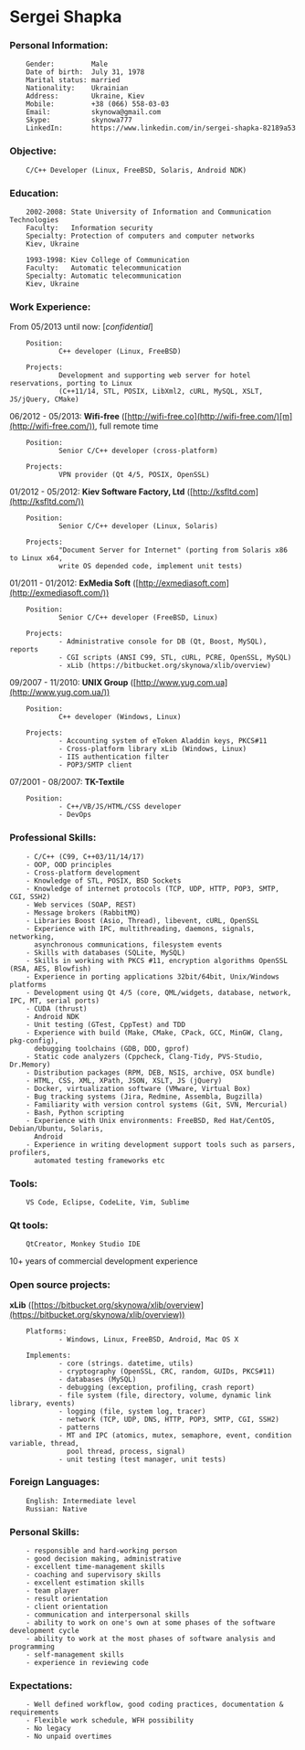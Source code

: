 # Sergei Shapka


### Personal Information:

        Gender:         Male
        Date of birth:  July 31, 1978
        Marital status: married
        Nationality:    Ukrainian
        Address:        Ukraine, Kiev
        Mobile:         +38 (066) 558-03-03
        Email:          skynowa@gmail.com
        Skype:          skynowa777
        LinkedIn:       https://www.linkedin.com/in/sergei-shapka-82189a53


### Objective:

        C/C++ Developer (Linux, FreeBSD, Solaris, Android NDK)


### Education:

        2002-2008: State University of Information and Communication Technologies
        Faculty:   Information security
        Specialty: Protection of computers and computer networks
        Kiev, Ukraine

        1993-1998: Kiev College of Communication
        Faculty:   Automatic telecommunication
        Specialty: Automatic telecommunication
        Kiev, Ukraine


### Work Experience:

From 05/2013 until now: [_confidential_]

        Position:
                C++ developer (Linux, FreeBSD)

        Projects:
                Development and supporting web server for hotel reservations, porting to Linux
                (C++11/14, STL, POSIX, LibXml2, cURL, MySQL, XSLT, JS/jQuery, CMake)


06/2012 - 05/2013: **Wifi-free** ([http://wifi-free.co](http://wifi-free.com/)[m](http://wifi-free.com/)), full remote time

        Position:
                Senior C/C++ developer (cross-platform)

        Projects:
                VPN provider (Qt 4/5, POSIX, OpenSSL)


01/2012 - 05/2012: **Kiev Software Factory, Ltd** ([http://ksfltd.com](http://ksfltd.com/))

        Position:
                Senior C/C++ developer (Linux, Solaris)

        Projects:
                "Document Server for Internet" (porting from Solaris x86 to Linux x64,
                write OS depended code, implement unit tests)


01/2011 - 01/2012: **ExMedia Soft** ([http://exmediasoft.com](http://exmediasoft.com/))

        Position:
                Senior C/C++ developer (FreeBSD, Linux)

        Projects:
                - Administrative console for DB (Qt, Boost, MySQL), reports
                - CGI scripts (ANSI C99, STL, cURL, PCRE, OpenSSL, MySQL)
                - xLib (https://bitbucket.org/skynowa/xlib/overview)


09/2007 - 11/2010: **UNIX Group** ([http://www.yug.com.ua](http://www.yug.com.ua/))

        Position:
                C++ developer (Windows, Linux)

        Projects:
                - Accounting system of eToken Aladdin keys, PKCS#11
                - Cross-platform library xLib (Windows, Linux)
                - IIS authentication filter
                - POP3/SMTP client


07/2001 - 08/2007: **TK-Textile**

        Position:
                - C++/VB/JS/HTML/CSS developer
                - DevOps


### Professional Skills:

        - C/C++ (C99, C++03/11/14/17)
        - OOP, OOD principles
        - Cross-platform development
        - Knowledge of STL, POSIX, BSD Sockets
        - Knowledge of internet protocols (TCP, UDP, HTTP, POP3, SMTP, CGI, SSH2)
        - Web services (SOAP, REST)
        - Message brokers (RabbitMQ)
        - Libraries Boost (Asio, Thread), libevent, cURL, OpenSSL
        - Experience with IPC, multithreading, daemons, signals, networking,
          asynchronous communications, filesystem events
        - Skills with databases (SQLite, MySQL)
        - Skills in working with PKCS #11, encryption algorithms OpenSSL (RSA, AES, Blowfish)
        - Experience in porting applications 32bit/64bit, Unix/Windows platforms
        - Development using Qt 4/5 (core, QML/widgets, database, network, IPC, MT, serial ports)
        - CUDA (thrust)
        - Android NDK
        - Unit testing (GTest, CppTest) and TDD
        - Experience with build (Make, CMake, CPack, GCC, MinGW, Clang, pkg-config),
          debugging toolchains (GDB, DDD, gprof)
        - Static code analyzers (Cppcheck, Clang-Tidy, PVS-Studio, Dr.Memory)
        - Distribution packages (RPM, DEB, NSIS, archive, OSX bundle)
        - HTML, CSS, XML, XPath, JSON, XSLT, JS (jQuery)
        - Docker, virtualization software (VMware, Virtual Box)
        - Bug tracking systems (Jira, Redmine, Assembla, Bugzilla)
        - Familiarity with version control systems (Git, SVN, Mercurial)
        - Bash, Python scripting
        - Experience with Unix environments: FreeBSD, Red Hat/CentOS, Debian/Ubuntu, Solaris,
          Android
        - Experience in writing development support tools such as parsers, profilers,
          automated testing frameworks etc


### Tools:

        VS Code, Eclipse, CodeLite, Vim, Sublime


### Qt tools:

        QtCreator, Monkey Studio IDE

10+ years of commercial development experience


### Open source projects:

**xLib** ([https://bitbucket.org/skynowa/xlib/overview](https://bitbucket.org/skynowa/xlib/overview))

        Platforms:
                - Windows, Linux, FreeBSD, Android, Mac OS X

        Implements:
                - core (strings. datetime, utils)
                - cryptography (OpenSSL, CRC, random, GUIDs, PKCS#11)
                - databases (MySQL)
                - debugging (exception, profiling, crash report)
                - file system (file, directory, volume, dynamic link library, events)
                - logging (file, system log, tracer)
                - network (TCP, UDP, DNS, HTTP, POP3, SMTP, CGI, SSH2)
                - patterns
                - MT and IPC (atomics, mutex, semaphore, event, condition variable, thread,
                  pool thread, process, signal)
                - unit testing (test manager, unit tests)


### Foreign Languages:

        English: Intermediate level
        Russian: Native


### Personal Skills:

        - responsible and hard-working person
        - good decision making, administrative
        - excellent time-management skills
        - coaching and supervisory skills
        - excellent estimation skills
        - team player
        - result orientation
        - client orientation
        - communication and interpersonal skills
        - ability to work on one's own at some phases of the software development cycle
        - ability to work at the most phases of software analysis and programming
        - self-management skills
        - experience in reviewing code


### Expectations:

        - Well defined workflow, good coding practices, documentation & requirements
        - Flexible work schedule, WFH possibility
        - No legacy
        - No unpaid overtimes

